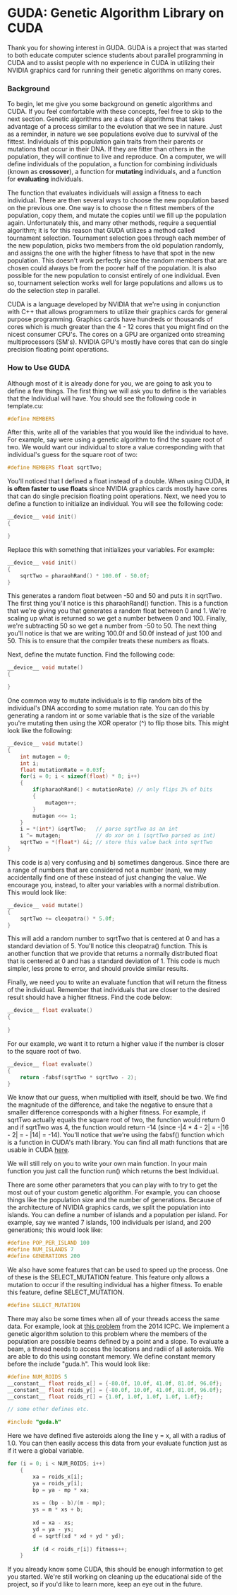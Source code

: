 GUDA: Genetic Algorithm Library on CUDA
=======================================

Thank you for showing interest in GUDA. GUDA is a project that was started to both educate computer science students about parallel programming in CUDA and to assist people with no experience in CUDA in utilizing their NVIDIA graphics card for running their genetic algorithms on many cores.

### Background
To begin, let me give you some background on genetic algorithms and CUDA. If you feel comfortable with these concepts, feel free to skip to the next section. Genetic algorithms are a class of algorithms that takes advantage of a process similar to the evolution that we see in nature. Just as a reminder, in nature we see populations evolve due to survival of the fittest. Individuals of this population gain traits from their parents or mutations that occur in their DNA. If they are fitter than others in the population, they will continue to live and reproduce. On a computer, we will define individuals of the population, a function for combining individuals (known as **crossover**), a function for **mutating** individuals, and a function for **evaluating** individuals. 

The function that evaluates individuals will assign a fitness to each individual. There are then several ways to choose the new population based on the previous one. One way is to choose the n fittest members of the population, copy them, and mutate the copies until we fill up the population again. Unfortunately this, and many other methods, require a sequential algorithm; it is for this reason that GUDA utilizes a method called tournament selection. Tournament selection goes through each member of the new population, picks two members from the old population randomly, and assigns the one with the higher fitness to have that spot in the new population. This doesn't work perfectly since the random members that are chosen could always be from the poorer half of the population. It is also possible for the new population to consist entirely of one individual. Even so, tournament selection works well for large populations and allows us to do the selection step in parallel.

CUDA is a language developed by NVIDIA that we're using in conjunction with C++ that allows programmers to utilize their graphics cards for general purpose programming. Graphics cards have hundreds or thousands of cores which is much greater than the 4 - 12 cores that you might find on the nicest consumer CPU's. The cores on a GPU are organized onto streaming multiprocessors (SM's). NVIDIA GPU's mostly have cores that can do single precision floating point operations.

### How to Use GUDA
Although most of it is already done for you, we are going to ask you to define a few things. The first thing we will ask you to define is the variables that the Individual will have. You should see the following code in template.cu:
```C++
#define MEMBERS
```
After this, write all of the variables that you would like the individual to have. For example, say were using a genetic algorithm to find the square root of two. We would want our individual to store a value corresponding with that individual's guess for the square root of two:
```C++
#define MEMBERS float sqrtTwo;
```
You'll noticed that I defined a float instead of a double. When using CUDA, **it is often faster to use floats** since NVIDIA graphics cards mostly have cores that can do single precision floating point operations. Next, we need you to define a function to initialize an individual. You will see the following code:
```C++
__device__ void init()
{

}
```
Replace this with something that initializes your variables. For example:
```C++
__device__ void init()
{
	sqrtTwo = pharaohRand() * 100.0f - 50.0f;
}
```
This generates a random float between -50 and 50 and puts it in sqrtTwo. The first thing you'll notice is this pharaohRand() function. This is a function that we're giving you that generates a random float between 0 and 1. We're scaling up what is returned so we get a number between 0 and 100. Finally, we're subtracting 50 so we get a number from -50 to 50. The next thing you'll notice is that we are writing 100.0f and 50.0f instead of just 100 and 50. This is to ensure that the compiler treats these numbers as floats.

Next, define the mutate function. Find the following code:
```C++
__device__ void mutate()
{

}
```
One common way to mutate individuals is to flip random bits of the individual's DNA according to some mutation rate. You can do this by generating a random int or some variable that is the size of the variable you're mutating then using the XOR operator (^) to flip those bits. This might look like the following:
```C++
__device__ void mutate()
{
	int mutagen = 0;
	int i;
	float mutationRate = 0.03f;
	for(i = 0; i < sizeof(float) * 8; i++)
	{
		if(pharaohRand() < mutationRate) // only flips 3% of bits
		{
			mutagen++;
		}
		mutagen <<= 1;
	}
	i = *(int*) &sqrtTwo;   // parse sqrtTwo as an int
	i ^= mutagen;           // do xor on i (sqrtTwo parsed as int)
	sqrtTwo = *(float*) &i; // store this value back into sqrtTwo
}
```
This code is a) very confusing and b) sometimes dangerous. Since there are a range of numbers that are considered not a number (nan), we may accidentally find one of these instead of just changing the value. We encourage you, instead, to alter your variables with a normal distribution. This would look like:
```C++
__device__ void mutate()
{
	sqrtTwo += cleopatra() * 5.0f;
}
```
This will add a random number to sqrtTwo that is centered at 0 and has a standard deviation of 5. You'll notice this cleopatra() function. This is another function that we provide that returns a normally distributed float that is centered at 0 and has a standard deviation of 1. This code is much simpler, less prone to error, and should provide similar results.

Finally, we need you to write an evaluate function that will return the fitness of the individual. Remember that individuals that are closer to the desired result should have a higher fitness. Find the code below:
```C++
__device__ float evaluate()
{
	
}
```
For our example, we want it to return a higher value if the number is closer to the square root of two.
```C++
__device__ float evaluate()
{
	return -fabsf(sqrtTwo * sqrtTwo - 2);
}
```
We know that our guess, when multiplied with itself, should be two. We find the magnitude of the difference, and take the negative to ensure that a smaller difference corresponds with a higher fitness. For example, if sqrtTwo actually equals the square root of two, the function would return 0 and if sqrtTwo was 4, the function would return -14 (since -|4 * 4 - 2| = -|16 - 2| = - |14| = -14). You'll notice that we're using the fabsf() function which is a function in CUDA's math library. You can find all math functions that are usable in CUDA [here](http://docs.nvidia.com/cuda/cuda-math-api/group__CUDA__MATH__SINGLE.html#group__CUDA__MATH__SINGLE).

We will still rely on you to write your own main function. In your main function you just call the function run() which returns the best Individual.

There are some other parameters that you can play with to try to get the most out of your custom genetic algorithm. For example, you can choose things like the population size and the number of generations. Because of the architecture of NVIDIA graphics cards, we split the population into islands. You can define a number of islands and a population per island. For example, say we wanted 7 islands, 100 individuals per island, and 200 generations; this would look like:
```C++
#define POP_PER_ISLAND 100
#define NUM_ISLANDS 7
#define GENERATIONS 200
```
We also have some features that can be used to speed up the process. One of these is the SELECT_MUTATION feature. This feature only allows a mutation to occur if the resulting individual has a higher fitness. To enable this feature, define SELECT_MUTATION.
```C++
#define SELECT_MUTATION
```

There may also be some times when all of your threads access the same data. For example, look at [this problem](https://icpcarchive.ecs.baylor.edu/index.php?option=com_onlinejudge&Itemid=8&category=622&page=show_problem&problem=4532) from the 2014 ICPC. We implement a genetic algorithm solution to this problem where the members of the population are possible beams defined by a point and a slope. To evaluate a beam, a thread needs to access the locations and radii of all asteroids. We are able to do this using constant memory. We define constant memory before the include "guda.h". This would look like:
```C++
#define NUM_ROIDS 5
__constant__ float roids_x[] = {-80.0f, 10.0f, 41.0f, 81.0f, 96.0f};
__constant__ float roids_y[] = {-80.0f, 10.0f, 41.0f, 81.0f, 96.0f};
__constant__ float roids_r[] = {1.0f, 1.0f, 1.0f, 1.0f, 1.0f};

// some other defines etc.

#include "guda.h"
```
Here we have defined five asteroids along the line y = x, all with a radius of 1.0. You can then easily access this data from your evaluate function just as if it were a global variable.
```C++
for (i = 0; i < NUM_ROIDS; i++)
    {
		xa = roids_x[i];
		ya = roids_y[i];
		bp = ya - mp * xa;
	
		xs = (bp - b)/(m - mp);
		ys = m * xs + b;
	
		xd = xa - xs;
		yd = ya - ys;
		d = sqrtf(xd * xd + yd * yd);
	
		if (d < roids_r[i]) fitness++;
    }
```
If you already know some CUDA, this should be enough information to get you started. We're still working on cleaning up the educational side of the project, so if you'd like to learn more, keep an eye out in the future.
